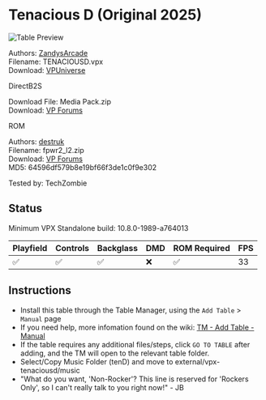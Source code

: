 # Tenacious D (Original 2025)

![Table Preview](../../images/vpx-tenaciousd.png)

Authors: [ZandysArcade](https://vpuniverse.com/profile/57949-zandysarcade/)  
Filename: TENACIOUSD.vpx  
Download: [VPUniverse](https://vpuniverse.com/files/file/23461-tenacious-d/)

DirectB2S 

Download File: Media Pack.zip  
Download: [VP Forums](https://vpuniverse.com/files/file/23461-tenacious-d/)

ROM

Authors: [destruk](https://www.vpforums.org/index.php?showuser=5)  
Filename: fpwr2_l2.zip  
Download: [VP Forums](https://www.vpforums.org/index.php?app=downloads&showfile=808)  
MD5: 64596df579b8e19bf66f3de1c0f9e302

Tested by: TechZombie

## Status 

Minimum VPX Standalone build: 10.8.0-1989-a764013

| Playfield | Controls | Backglass | DMD | ROM Required | FPS | 
|-----------|----------|-----------|-----|--------------|-----|
| :white_check_mark: | :white_check_mark: | :white_check_mark: | :x: | :white_check_mark: | 33 |

## Instructions

- Install this table through the Table Manager, using the `Add Table` > `Manual` page
- If you need help, more infomation found on the wiki: [TM - Add Table - Manual](https://github.com/LegendsUnchained/vpx-standalone-alp4k/wiki/%5B04%5D-%F0%9F%A7%A1-TM-%E2%80%90-Other-Features#add-table---manual)
- If the table requires any additional files/steps, click `GO TO TABLE` after adding, and the TM will open to the relevant table folder.
- Select/Copy Music Folder (tenD) and move to external/vpx-tenaciousd/music
- "What do you want, 'Non-Rocker'? This line is reserved for 'Rockers Only', so I can't really talk to you right now!" - JB

